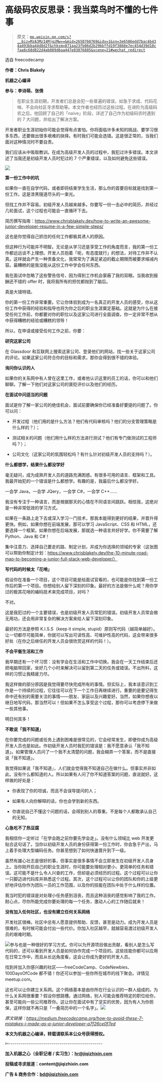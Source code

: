 # 高级码农反思录：我当菜鸟时不懂的七件事

> 原文：[`mp.weixin.qq.com/s?__biz=MzA3MzI4MjgzMw==&mid=2650760769&idx=1&sn=3e6586edd7bac4b434a493bba44d8d2f&chksm=871aa23fb06d2b29bbffd19f3868e7ec454d39d10cfaa8c68d822d4ab089d6aa447e83076885&scene=21#wechat_redirect`](http://mp.weixin.qq.com/s?__biz=MzA3MzI4MjgzMw==&mid=2650760769&idx=1&sn=3e6586edd7bac4b434a493bba44d8d2f&chksm=871aa23fb06d2b29bbffd19f3868e7ec454d39d10cfaa8c68d822d4ab089d6aa447e83076885&scene=21#wechat_redirect)

选自 freecodecamp

**作者：Chris Blakely**

**机器之心编译**

**参与：李诗萌、张倩** 

> 在职业生涯初期，开发者们总是会犯一些普遍的错误，如急于求成、代码花哨、不会向社区寻求帮助等。本文作者也经历过这些过程。在进阶为高级码农之后，他回顾了自己的「naive」阶段，详述了自己作为初级码农时遇到的 7 大问题，并给出了解决方案。

开发者职业生涯初始你可能会觉得有点害怕。你将面临许多未知的挑战、要学习很多东西，还要做出很多艰难的抉择。有时我们可能会选错。这是很正常的，当我们面对这种情况时不要自责。

我们应该从中吸取教训。在成为高级开发人员的过程中，我犯过许多错误。本文讲述了当我还是初级开发人员时犯过的 7 个严重错误，以及如何避免这些错误。

![](img/0e7fc0f60136f9793c72a465c1d7e3f4.jpg)

**第一份工作中的坑**

如果你一直在自学代码，或者即将结束学生生活，那么你的首要目标就是找到第一份工作。这是漆黑隧道尽头的一束光。

但找工作并不容易。初级开发人员越来越多。你要写一份一击必中的简历，并经过几轮面试，这个过程也可能会一直循环下去。

简历撰写指南：https://www.chrisblakely.dev/how-to-write-an-awesome-junior-developer-resume-in-a-few-simple-steps/

这也是你觉得自己抓住的任何工作都极其诱人的原因。

但这种行为可能并不明智。无论是从学习还是享受工作的角度而言，我的第一份工作都远远谈不上理想。开发人员抱着「呃，有态度就行」的想法，对待工作并不认真。这样就会产生一种责备文化，我常常为了满足紧迫的截止期限而被要求缩减内容。最糟糕的是我没能从这份工作中学会任何东西。

我在面试中忽略了这些警告信号，因为得到工作机会蒙蔽了我的双眼。当我收到报酬还不错的 offer 时，我将我所有的担忧都抛到了脑后。

真是大错特错。

你的第一份工作非常重要。它让你体验到成为一名真正的开发人员的感受，你从这份工作中获得的经验和指导也将为你之后的职业生涯奠定基础。这就是为什么在接受任何工作前，你都要对你的职位以及这家公司进行全面调查。你一定非常不想从中获得糟糕的经验或糟糕的领导！

所以，在申请或接受任何工作之前，你要：

**研究这家公司**

在 Glassdoor 和互联网上搜索这家公司、登录他们的网站，找一些关于这家公司的评论。如果这家公司符合你的目标和需求，那你会得到很不错的体验。

**询问你认识的人**

如果你的关系网中有人曾在这里工作，或者他认识这里的员工的话，你可以和他们聊聊。了解一下他们对这家公司的褒贬评价以及他们的经历。

**在面试中问适当的问题**

面试是你了解一家公司的绝佳机会，面试前要确保你已经准备好要提的问题了。你可以问：

*   开发过程（他们用的是什么方法？他们有代码审核吗？他们的分支管理策略是什么样的？）；

*   测试相关的问题（他们用什么样的方法进行测试？他们有专门做测试的工程师吗？）；

*   公司文化（这家公司的氛围轻松吗？有什么针对初级开发人员的支持吗？）。

**什么都想学，结果什么都没学好**

毫无疑问，成为成熟开发人员的道路充满困惑。有很多可用的语言、框架和工具。我最开始犯的一个错误是什么都想学。有趣的是，我最后什么都没学好。

一会学 Java，一会学 JQery，一会学 C#，一会学 C++……

我没有专注于一种语言，而是根据那天的心情在不同语言间跳跃。相信我，这绝对是一种非常低效的学习方式。

如果在一条路上走下去或深入学习一门技术，那我本能得到更好的结果，并晋升得更快。例如，如果你想在前端发展，那可以学习 JavaScript、CSS 和 HTML，还要选择一个框架。如果你想在后端发展，那就选一种语言并好好学。你不需要了解 Python、Java 和 C#！

集中注意力、选择自己要走的路、制定计划，并成为你选择的领域的专家（这张图可以帮助你制定计划：https://www.chrisblakely.dev/the-10-minute-road-map-to-becoming-a-junior-full-stack-web-developer/）

**写代码的时候太「花哨」**

假设你在准备一个项目，这个项目可能是给面试官看的，也可能是你找到第一份工作后的第一个项目。你想给别人留下深刻的印象。最好的方法是做什么呢？用你学过的极其花哨的编码技术来完成项目，对吗？

不对。

这是我犯过的一个主要错误，也是初级开发人员常犯的错误。初级开发人员常会做无用功，还会用非常复杂的解决方案来给人留下深刻印象。

最好的方法是参照 K.I.S.S（keep it simple, stupid）原则写代码（越简单越好）。让一切都尽可能简单，你就可以写出可读性高、可维护性高的代码，这会带来很多好处（在你之后继任的开发人员会很欣赏这样的代码！）。

**不会平衡生活和工作**

我早期还有一个坏习惯：没有学会在生活和工作中切换。我会在一天工作结束后还把电脑带回家，坐好几个小时来解决可以留到第二天的任务或错误。不出所料，这样的习惯让我精疲力尽。

我这样做的部分原因是我觉得要尽快完成所有的事情。但实际上，我本该意识到工作是一个持续的过程，它往往可以在下一个工作日再继续进行。重要的是要记得生命中还有别的需要关注的事情——朋友、家庭以及兴趣爱好。当然，如果你想夜以继日地写代码，那当然可以！但如果不怎么享受这个过程，那你可以考虑停下来做一些其他事。

明日何其多！

**不敢说「我不知道」**

在你要完成的问题或任务上遇到困难是很常见的，它会经常发生，即便你成为高级开发人员也是如此。作初级开发人员时我犯的错误是：我不愿意承认「我不知道」。如果管理人员问了一个我不太清楚的问题，我会糊弄一个答案，而不是直接说「我不知道」。

我觉得如果说「我不知道」，人们就会觉得我不知道自己在做什么。但事实并非如此。没有什么都知道的人。所以如果有人问了你不知道答案的问题，直说就好。这样做的好处是：

*   你表现了你的坦诚，而且不会误导提问的人；

*   如果有人向你解释的话，你也会学到新的东西。

*   你直说自己不懂这个问题的话，会得到别人的尊重。不是每个人都敢承认自己的无知。

**心急吃不了热豆腐**

我相信你一定听过「在学会跑之前你要先学会走」。没有什么领域比 web 开发更贴合这句话了。当你以初级开发人员的身份获得第一份工作时，你会急于产出，马上着手处理大型编码任务。你甚至想到了如何快速晋升到下一级。

虽然有雄心壮志是很好的事，但事实是很多事情不会立即发生在初级开发人员身上。当你刚开启自己的职业生涯时，你可能要处理相对更小、更简单的任务和错误。这可能不是什么令人兴奋的工作，但却是必须经历的过程。这个过程可以让你一只脚迈进代码库并熟悉这个过程。其次，这个过程可以让你的团队和你的上级更好地评估你作为团队一员的工作范围，以及你的技能在团队中处于什么样的位置。

我当时犯的错误是对处理小任务感到沮丧，而且这种沮丧的感觉影响了我的工作。耐心点，尽你所能完成你要处理的每一个任务，激动人心的工作随后就来！

**没有加入任何社区，也没有建立任何关系网络**

开发社区很棒。社区中总有人愿意提供帮助、反馈，甚至是动力。成为开发人员是很难的，有时候可能会付出一些代价。你加入社区越早，就越容易渡过初级开发人员的艰难时期。

![](img/08e613ff0a66292568c6b099bf965d4c.jpg)参与也是一种很好的学习方式。你可以为开源项目做出贡献，看别人是怎么写代码的，还可以看到开发人员是如何协作完成一个项目的。这些技能你都可以应用在日常工作中，而且从长远角度看，这会让你成为更好的开发人员。

找到并加入你感兴趣的社区——freeCodeCamp、CodeNewbies、100DaysOfCode 都不错！你还可以参加一些你所在城市的线下聚会。详情见 meetup.com。

这也可以让你建立关系网。这个网络基本是由你所在行业认识的一群人组成的。为什么关系网很重要？假设你想跳槽。通过网络，别人可能会推荐特定的职位给你，甚至可能向一些公司推荐你。这让你在面试中有了坚实的优势，因为有人为你担保，这样你就不再只是「一叠简历中的一个名字」。*![](img/98db554c57db91144fde9866558fb8c3.jpg)*

*原文链接：https://medium.freecodecamp.org/how-to-avoid-these-7-mistakes-i-made-as-a-junior-developer-a7f26ce0f7ed*

****本文为机器之心编译，**转载请联系本公众号获得授权****。**

✄------------------------------------------------

**加入机器之心（全职记者 / 实习生）：hr@jiqizhixin.com**

**投稿或寻求报道：**content**@jiqizhixin.com**

**广告 & 商务合作：bd@jiqizhixin.com**